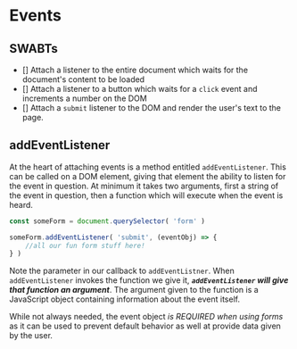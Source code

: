 # Events

## SWABTs
- [] Attach a listener to the entire document which waits for the document's content to be loaded
- [] Attach a listener to a button which waits for a `click` event and increments a number on the DOM
- [] Attach a `submit` listener to the DOM and render the user's text to the page.


## addEventListener
At the heart of attaching events is a method entitled `addEventListener`.  This can be called on a DOM element, giving that element the ability to listen for the event in question.  At minimum it takes two arguments, first a string of the event in question, then a function which will execute when the event is heard.
```js
const someForm = document.querySelector( 'form' )

someForm.addEventListener( 'submit', (eventObj) => {
    //all our fun form stuff here!
} )
```
Note the parameter in our callback to `addEventListner`.  When `addEventListener` invokes the function we give it, __*`addEventListener` will give that function an argument*__.  The argument given to the function is a JavaScript object containing information about the event itself.  

While not always needed, the event object _is REQUIRED when using forms_ as it can be used to prevent default behavior as well at provide data given by the user.  